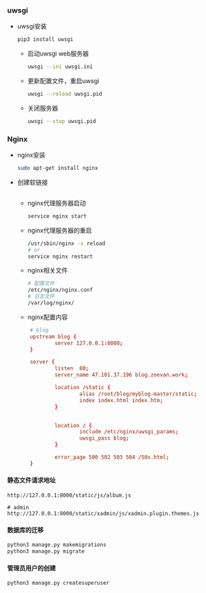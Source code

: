 ### uwsgi
- uwsgi安装
    ```sh
    pip3 install uwsgi
    ```
    - 启动uwsgi web服务器
        ```sh
        uwsgi --ini uwsgi.ini
        ```
    - 更新配置文件，重启uwsgi
        ```sh
        uwsgi --reload uwsgi.pid
        ```
    - 关闭服务器
        ```sh
        uwsgi --stop uwsgi.pid
        ```

### Nginx
- nginx安装
    ```sh
    sudo apt-get install nginx
    ```
- 创建软链接
    ```sh

    ```
    - nginx代理服务器启动
        ```sh
        service nginx start
        ```
    - nginx代理服务器的重启
        ```sh
        /usr/sbin/nginx -s reload
        # or
        service nginx restart
        ```
    - nginx相关文件
        ```sh
        # 配置文件
        /etc/nginx/nginx.conf
        # 日志文件
        /var/log/nginx/
        ```
    - nginx配置内容
    ```conf
        # blog
        upstream blog {
                server 127.0.0.1:8000;
        }

        server {
                listen  80;
                server_name 47.101.37.196 blog.zoevan.work;

                location /static {
                        alias /root/blog/myblog-master/static;
                        index index.html index.htm;
                }


                location / {
                        include /etc/nginx/uwsgi_params;
                        uwsgi_pass blog;
                }

                error_page 500 502 503 504 /50x.html;
        }

    ```
#### 静态文件请求地址
```
http://127.0.0.1:8000/static/js/album.js

# admin
http://127.0.0.1:8000/static/xadmin/js/xadmin.plugin.themes.js
```

#### 数据库的迁移
```sh
python3 manage.py makemigrations
python3 manage.py migrate
```

#### 管理员用户的创建
```sh
python3 manage.py createsuperuser
```